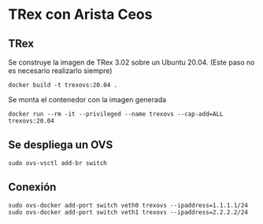 # TRex con Arista Ceos

## TRex
Se construye la imagen de TRex 3.02 sobre un Ubuntu 20.04. (Este paso no es necesario realizarlo siempre)
~~~
docker build -t trexovs:20.04 .
~~~

Se monta el contenedor con la imagen generada
~~~
docker run --rm -it --privileged --name trexovs --cap-add=ALL trexovs:20.04
~~~

## Se despliega un OVS
~~~
sudo ovs-vsctl add-br switch
~~~

## Conexión 
~~~
sudo ovs-docker add-port switch veth0 trexovs --ipaddress=1.1.1.1/24
sudo ovs-docker add-port switch veth1 trexovs --ipaddress=2.2.2.2/24
~~~
